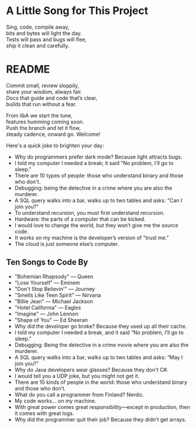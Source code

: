 # A Little Song for This Project

Sing, code, compile away,  
bits and bytes will light the day.  
Tests will pass and bugs will flee,  
ship it clean and carefully.
# README

Commit small, review sloppily,  
share your wisdom, always fair.  
Docs that guide and code that’s clear,  
builds that run without a fear.

From libA we start the tune,  
features humming coming soon.  
Push the branch and let it flow,  
steady cadence, onward go.
Welcome!

Here's a quick joke to brighten your day:
- Why do programmers prefer dark mode? Because light attracts bugs.
- I told my computer I needed a break; it said "No problem, I'll go to sleep."
- There are 10 types of people: those who understand binary and those who don't.
- Debugging: being the detective in a crime where you are also the murderer.
- A SQL query walks into a bar, walks up to two tables and asks: "Can I join you?"
- To understand recursion, you must first understand recursion.
- Hardware: the parts of a computer that can be kicked.
- I would love to change the world, but they won’t give me the source code.
- It works on my machine is the developer’s version of "trust me."
- The cloud is just someone else’s computer.

## Ten Songs to Code By
- "Bohemian Rhapsody" — Queen
- "Lose Yourself" — Eminem
- "Don't Stop Believin'" — Journey
- "Smells Like Teen Spirit" — Nirvana
- "Billie Jean" — Michael Jackson
- "Hotel California" — Eagles
- "Imagine" — John Lennon
- "Shape of You" — Ed Sheeran
- Why did the developer go broke? Because they used up all their cache.
- I told my computer I needed a break, and it said “No problem, I’ll go to sleep.”
- Debugging: Being the detective in a crime movie where you are also the murderer.
- A SQL query walks into a bar, walks up to two tables and asks: “May I join you?”
- Why do Java developers wear glasses? Because they don't C#.
- I would tell you a UDP joke, but you might not get it.
- There are 10 kinds of people in the world: those who understand binary and those who don’t.
- What do you call a programmer from Finland? Nerdic.
- My code works... on my machine.
- With great power comes great responsibility—except in production, then it comes with great logs.
- Why did the programmer quit their job? Because they didn't get arrays.